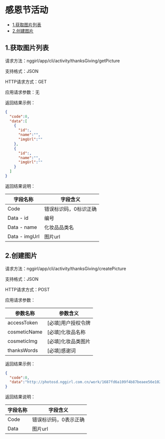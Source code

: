 # 感恩节活动

* [1.获取图片列表](#1)
* [2.创建图片](#2)


<h2 id="1">1.获取图片列表</h2>

请求方法：nggirl/app/cli/activity/thanksGiving/getPicture

支持格式：JSON

HTTP请求方式：GET

应用请求参数：无


返回结果示例：

```json
{
  "code":0,
  "data":[
    {
      "id":,
      "name":"",
      "imgUrl":""
    },
    {
      "id":,
      "name":"",
      "imgUrl":""
    }
  ]
}
```

返回结果说明：

|字段名称|字段含义|
|---|---|
|Code|错误标识码，0标识正确|
|Data - id|编号|
|Data - name|化妆品品类名|
|Data - imgUrl|图片url|


<h2 id="2">2.创建图片</h2>

请求方法：nggirl/app/cli/activity/thanksGiving/createPicture

支持格式：JSON

HTTP请求方式：POST

应用请求参数：

|参数名称|参数含义|
|---|---|
|accessToken|[必填]用户授权令牌|
|cosmeticName|[必填]化妆品名称|
|cosmeticImg |[必填]化妆品类图片|
|thanksWords|[必填]感谢词|



返回结果示例：
```json
{
  "code":0,
  "data":"http://photosd.nggirl.com.cn/work/1687fd6a109f4b87beaee56e1024bc61.jpg"
}
```
返回结果说明：

|字段名称|字段含义|
|---|---|
|Code|错误标识码，0表示正确|
|Data|图片url|
